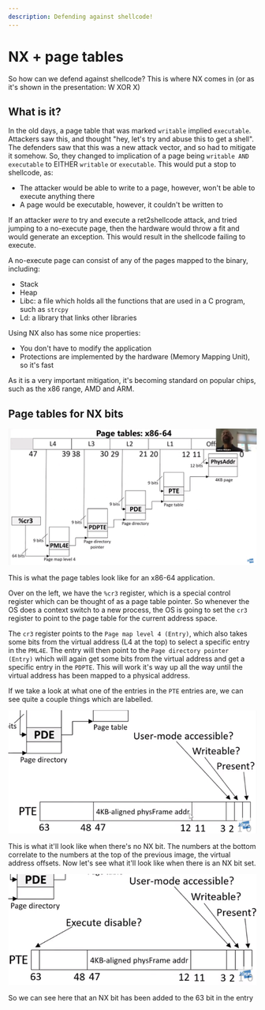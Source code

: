 ```yaml
---
description: Defending against shellcode!
---
```


# NX + page tables

So how can we defend against shellcode? This is where NX comes in \(or as it's shown in the presentation: W XOR X\)

## What is it?

In the old days, a page table that was marked `writable` implied `executable`. Attackers saw this, and thought "hey, let's try and abuse this to get a shell". The defenders saw that this was a new attack vector, and so had to mitigate it somehow. So, they changed to implication of a page being `writable AND executable` to EITHER `writable` or `executable`. This would put a stop to shellcode, as:

* The attacker would be able to write to a page, however, won't be able to execute anything there 
* A page would be executable, however, it couldn't be written to

If an attacker _were_ to try and execute a ret2shellcode attack, and tried jumping to a no-execute page, then the hardware would throw a fit and would generate an exception. This would result in the shellcode failing to execute.

A no-execute page can consist of any of the pages mapped to the binary, including:

* Stack
* Heap
* Libc: a file which holds all the functions that are used in a C program, such as `strcpy`
* Ld: a library that links other libraries

Using NX also has some nice properties:

* You don't have to modify the application
* Protections are implemented by the hardware \(Memory Mapping Unit\), so it's fast

As it is a very important mitigation, it's becoming standard on popular chips, such as the x86 range, AMD and ARM.

## Page tables for NX bits

![Page tables for x86-64](../../../.gitbook/assets/nx_explanation.png)

This is what the page tables look like for an x86-64 application.

Over on the left, we have the `%cr3` register, which is a special control register which can be thought of as a page table pointer. So whenever the OS does a context switch to a new process, the OS is going to set the `cr3` register to point to the page table for the current address space.

The `cr3` register points to the `Page map level 4 (Entry)`, which also takes some bits from the virtual address \(L4 at the top\) to select a specific entry in the `PML4E`. The entry will then point to the `Page directory pointer (Entry)` which will again get some bits from the virtual address and get a specific entry in the `PDPTE`. This will work it's way up all the way until the virtual address has been mapped to a physical address.

If we take a look at what one of the entries in the `PTE` entries are, we can see quite a couple things which are labelled.

![PTE entry with no NX bit](../../../.gitbook/assets/pte_entry.png)

This is what it'll look like when there's no NX bit. The numbers at the bottom correlate to the numbers at the top of the previous image, the virtual address offsets. Now let's see what it'll look like when there is an NX bit set.

![PTE entry with NX bit](../../../.gitbook/assets/pte_entry_nx_enabled.png)

So we can see here that an NX bit has been added to the 63 bit in the entry

